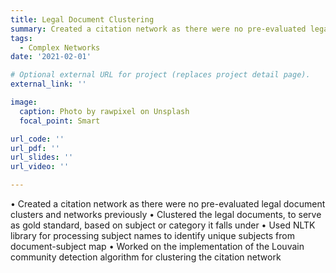 ```yaml
---
title: Legal Document Clustering
summary: Created a citation network as there were no pre-evaluated legal document clusters and networks previously 
tags:
  - Complex Networks
date: '2021-02-01'

# Optional external URL for project (replaces project detail page).
external_link: ''

image:
  caption: Photo by rawpixel on Unsplash
  focal_point: Smart

url_code: ''
url_pdf: ''
url_slides: ''
url_video: ''

---
```

• Created a citation network as there were no pre-evaluated legal document clusters and networks previously
• Clustered the legal documents, to serve as gold standard, based on subject or category it falls under
• Used NLTK library for processing subject names to identify unique subjects from document-subject map
• Worked on the implementation of the Louvain community detection algorithm for clustering the citation network
